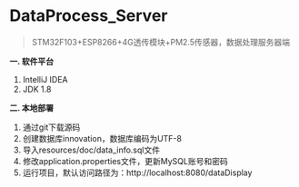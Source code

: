 # DataProcess_Server
> STM32F103+ESP8266+4G透传模块+PM2.5传感器，数据处理服务器端  
  
**一. 软件平台**  
1. IntelliJ IDEA
2. JDK 1.8
  
**二. 本地部署**  
1. 通过git下载源码
2. 创建数据库innovation，数据库编码为UTF-8
3. 导入resources/doc/data_info.sql文件
4. 修改application.properties文件，更新MySQL账号和密码
5. 运行项目，默认访问路径为：http://localhost:8080/dataDisplay

